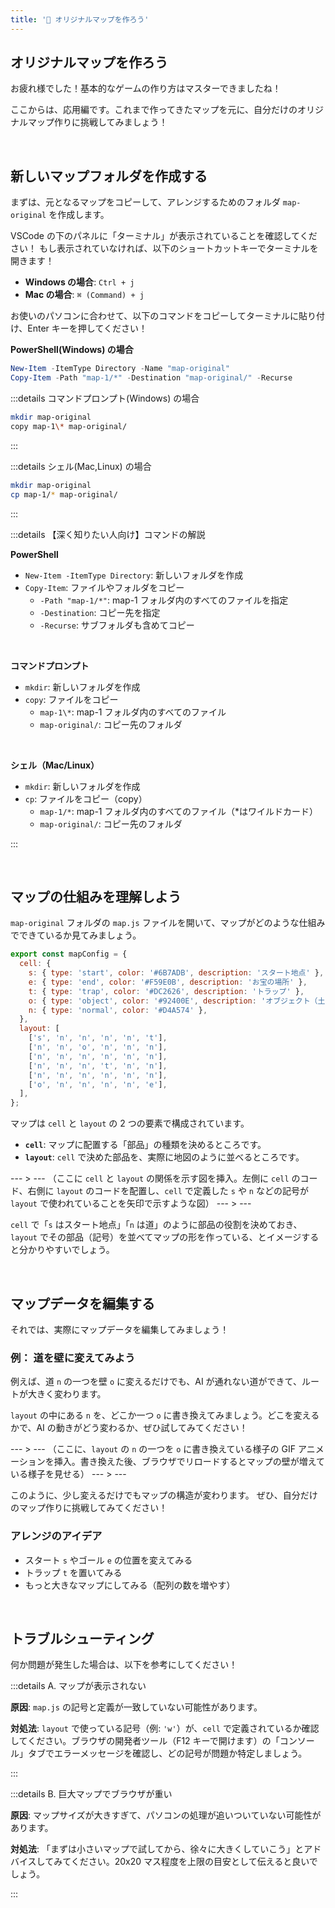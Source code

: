 ```yaml
---
title: '🩷 オリジナルマップを作ろう'
---
```


## オリジナルマップを作ろう

お疲れ様でした！基本的なゲームの作り方はマスターできましたね！

ここからは、応用編です。これまで作ってきたマップを元に、自分だけのオリジナルマップ作りに挑戦してみましょう！

<br />

## 新しいマップフォルダを作成する

まずは、元となるマップをコピーして、アレンジするためのフォルダ `map-original` を作成します。

VSCode の下のパネルに「ターミナル」が表示されていることを確認してください！
もし表示されていなければ、以下のショートカットキーでターミナルを開きます！

- **Windows の場合**: `Ctrl + j`
- **Mac の場合**: `⌘ (Command) + j`

お使いのパソコンに合わせて、以下のコマンドをコピーしてターミナルに貼り付け、Enter キーを押してください！

**PowerShell(Windows) の場合**

```powershell
New-Item -ItemType Directory -Name "map-original"
Copy-Item -Path "map-1/*" -Destination "map-original/" -Recurse
```

:::details コマンドプロンプト(Windows) の場合

```bash
mkdir map-original
copy map-1\* map-original/
```

:::

:::details シェル(Mac,Linux) の場合

```bash
mkdir map-original
cp map-1/* map-original/
```

:::

:::details 【深く知りたい人向け】コマンドの解説

**PowerShell**

- `New-Item -ItemType Directory`: 新しいフォルダを作成
- `Copy-Item`: ファイルやフォルダをコピー
  - `-Path "map-1/*"`: map-1 フォルダ内のすべてのファイルを指定
  - `-Destination`: コピー先を指定
  - `-Recurse`: サブフォルダも含めてコピー

<br />

**コマンドプロンプト**

- `mkdir`: 新しいフォルダを作成
- `copy`: ファイルをコピー
  - `map-1\*`: map-1 フォルダ内のすべてのファイル
  - `map-original/`: コピー先のフォルダ

<br />

**シェル（Mac/Linux）**

- `mkdir`: 新しいフォルダを作成
- `cp`: ファイルをコピー（copy）
  - `map-1/*`: map-1 フォルダ内のすべてのファイル（*はワイルドカード）
  - `map-original/`: コピー先のフォルダ

:::

<br />

## マップの仕組みを理解しよう

`map-original` フォルダの `map.js` ファイルを開いて、マップがどのような仕組みでできているか見てみましょう。

```javascript:map-original/map.js
export const mapConfig = {
  cell: {
    s: { type: 'start', color: '#6B7ADB', description: 'スタート地点' },
    e: { type: 'end', color: '#F59E0B', description: 'お宝の場所' },
    t: { type: 'trap', color: '#DC2626', description: 'トラップ' },
    o: { type: 'object', color: '#92400E', description: 'オブジェクト（土管）' },
    n: { type: 'normal', color: '#D4A574' },
  },
  layout: [
    ['s', 'n', 'n', 'n', 'n', 't'],
    ['n', 'n', 'o', 'n', 'n', 'n'],
    ['n', 'n', 'n', 'n', 'n', 'n'],
    ['n', 'n', 'n', 't', 'n', 'n'],
    ['n', 'n', 'n', 'n', 'n', 'n'],
    ['o', 'n', 'n', 'n', 'n', 'e'],
  ],
};
```

マップは `cell` と `layout` の 2 つの要素で構成されています。

- **`cell`**: マップに配置する「部品」の種類を決めるところです。
- **`layout`**: `cell` で決めた部品を、実際に地図のように並べるところです。

--- > ---
（ここに `cell` と `layout` の関係を示す図を挿入。左側に `cell` のコード、右側に `layout` のコードを配置し、`cell` で定義した `s` や `n` などの記号が `layout` で使われていることを矢印で示すような図）
--- > ---

`cell` で「`s` はスタート地点」「`n` は道」のように部品の役割を決めておき、`layout` でその部品（記号）を並べてマップの形を作っている、とイメージすると分かりやすいでしょう。

<br />

## マップデータを編集する

それでは、実際にマップデータを編集してみましょう！

### 例： 道を壁に変えてみよう

例えば、道 `n` の一つを壁 `o` に変えるだけでも、AI が通れない道ができて、ルートが大きく変わります。

`layout` の中にある `n` を、どこか一つ `o` に書き換えてみましょう。どこを変えるかで、AI の動きがどう変わるか、ぜひ試してみてください！

--- > ---
（ここに、`layout` の `n` の一つを `o` に書き換えている様子の GIF アニメーションを挿入。書き換えた後、ブラウザでリロードするとマップの壁が増えている様子を見せる）
--- > ---

このように、少し変えるだけでもマップの構造が変わります。
ぜひ、自分だけのマップ作りに挑戦してみてください！

### アレンジのアイデア

- スタート `s` やゴール `e` の位置を変えてみる
- トラップ `t` を置いてみる
- もっと大きなマップにしてみる（配列の数を増やす）

<br />

## トラブルシューティング

何か問題が発生した場合は、以下を参考にしてください！

:::details A. マップが表示されない

**原因**: `map.js` の記号と定義が一致していない可能性があります。

**対処法**: `layout` で使っている記号（例: `'w'`）が、`cell` で定義されているか確認してください。ブラウザの開発者ツール（F12 キーで開けます）の「コンソール」タブでエラーメッセージを確認し、どの記号が問題か特定しましょう。

:::

:::details B. 巨大マップでブラウザが重い

**原因**: マップサイズが大きすぎて、パソコンの処理が追いついていない可能性があります。

**対処法**: 「まずは小さいマップで試してから、徐々に大きくしていこう」とアドバイスしてみてください。20x20 マス程度を上限の目安として伝えると良いでしょう。

:::